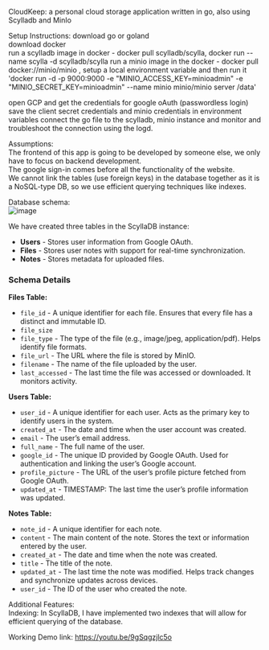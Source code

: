CloudKeep: a personal cloud storage application written in go, also using Scylladb and MinIo

Setup Instructions:
download go or goland  
download docker  
run a scylladb image in docker - docker pull scylladb/scylla, docker run --name scylla -d scylladb/scylla
run a minio image in the docker - docker pull docker://minio/minio , setup a local environment variable and then run it 
'docker run -d -p 9000:9000 -e "MINIO_ACCESS_KEY=minioadmin" -e "MINIO_SECRET_KEY=minioadmin" --name minio minio/minio server /data'

open GCP and get the credentials for google oAuth (passwordless login)  
save the client secret credentials and minio credentials in environment variables 
connect the go file to the scylladb, minio instance and monitor and troubleshoot the connection using the logd.  

Assumptions:  
The frontend of this app is going to be developed by someone else, we only have to focus on backend development.  
The google sign-in comes before all the functionality of the website.  
We cannot link the tables (use foreign keys) in the database together as it is a NoSQL-type DB, so we use efficient querying techniques like indexes.  

Database schema:  
![image](https://github.com/user-attachments/assets/07b9bd05-e7e4-4c9e-a866-ca6b6e6dc8c0)  

We have created three tables in the ScyllaDB instance:  
- **Users** - Stores user information from Google OAuth.  
- **Files** - Stores user notes with support for real-time synchronization.  
- **Notes** - Stores metadata for uploaded files.  

### Schema Details  

**Files Table:**  
- `file_id` - A unique identifier for each file. Ensures that every file has a distinct and immutable ID.  
- `file_size`  
- `file_type` - The type of the file (e.g., image/jpeg, application/pdf). Helps identify file formats.  
- `file_url` - The URL where the file is stored by MinIO.  
- `filename` - The name of the file uploaded by the user.  
- `last_accessed` - The last time the file was accessed or downloaded. It monitors activity.  

**Users Table:**  
- `user_id` - A unique identifier for each user. Acts as the primary key to identify users in the system.  
- `created_at` - The date and time when the user account was created.  
- `email` - The user’s email address.  
- `full_name` - The full name of the user.  
- `google_id` - The unique ID provided by Google OAuth. Used for authentication and linking the user’s Google account.  
- `profile_picture` - The URL of the user’s profile picture fetched from Google OAuth.  
- `updated_at` - TIMESTAMP: The last time the user’s profile information was updated.  

**Notes Table:**  
- `note_id` - A unique identifier for each note.  
- `content` - The main content of the note. Stores the text or information entered by the user.  
- `created_at` - The date and time when the note was created.  
- `title` - The title of the note.  
- `updated_at` - The last time the note was modified. Helps track changes and synchronize updates across devices.  
- `user_id` - The ID of the user who created the note.  

Additional Features:  
Indexing: In ScyllaDB, I have implemented two indexes that will allow for efficient querying of the database.  

Working Demo link:  https://youtu.be/9gSqgzjlc5o
